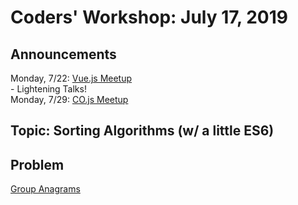 
# Coders' Workshop: July 17, 2019

## Announcements
Monday, 7/22: [Vue.js Meetup](https://www.meetup.com/Denver-Vue-js-Meetup/events/ltwpwmyzkbdc/)  
    - Lightening Talks!  
Monday, 7/29: [CO.js Meetup](https://www.meetup.com/Bootcampers-Collective/events/ztvncryzkbmc/)


## Topic: Sorting Algorithms (w/ a little ES6)

## Problem
[Group Anagrams](https://github.com/andy-young/Coders-Workshop/blob/master/Coding-Challenges/groupAnagrams/groupAnagrams.md)



